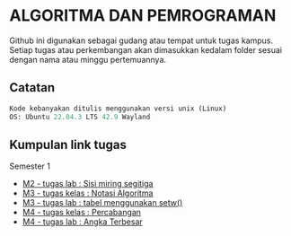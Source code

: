 # ALGORITMA DAN PEMROGRAMAN

Github ini digunakan sebagai gudang atau tempat untuk tugas kampus. Setiap
tugas atau perkembangan akan dimasukkan kedalam folder sesuai dengan nama atau 
minggu pertemuannya.

## Catatan
```py
Kode kebanyakan ditulis menggunakan versi unix (Linux)
OS: Ubuntu 22.04.3 LTS 42.9 Wayland
```
## Kumpulan link tugas
Semester 1
- [M2 - tugas lab   : Sisi miring segitiga](M2Lab_Segitiga/main.cpp)
- [M3 - tugas kelas : Notasi Algoritma](M3Kelas_Notasi/README.md)
- [M3 - tugas lab   : tabel menggunakan setw()](M3Lab_Tabel/main.cpp)
- [M4 - tugas kelas : Percabangan](M4Kelas_Percabangan)
- [M4 - tugas lab   : Angka Terbesar](M4Lab_AngkaTerbesar)

